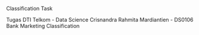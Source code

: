 Classification Task

Tugas DTI Telkom - Data Science Crisnandra Rahmita Mardiantien - DS0106 Bank Marketing Classification


